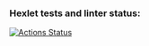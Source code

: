 ### Hexlet tests and linter status:
[![Actions Status](https://github.com/DmitriyChestnov/frontend-project-12/actions/workflows/hexlet-check.yml/badge.svg)](https://github.com/DmitriyChestnov/frontend-project-12/actions)